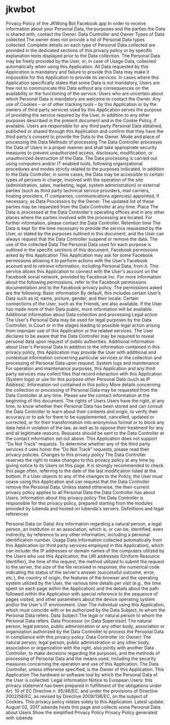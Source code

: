 # jkwbot
Privacy Policy of the JKWong Bot Facebook app
In order to receive information about your Personal Data, the purposes and the parties the Data is shared with, contact the Owner.
Data Controller and Owner
Types of Data collected
The owner does not provide a list of Personal Data types collected.
Complete details on each type of Personal Data collected are provided in the dedicated sections of this privacy policy or by specific explanation texts displayed prior to the Data collection.
The Personal Data may be freely provided by the User, or, in case of Usage Data, collected automatically when using this Application.
All Data requested by this Application is mandatory and failure to provide this Data may make it impossible for this Application to provide its services. In cases where this Application specifically states that some Data is not mandatory, Users are free not to communicate this Data without any consequences on the availability or the functioning of the service.
Users who are uncertain about which Personal Data is mandatory are welcome to contact the Owner.
Any use of Cookies – or of other tracking tools – by this Application or by the owners of third party services used by this Application serves the purpose of providing the service required by the User, in addition to any other purposes described in the present document and in the Cookie Policy, if available.
Users are responsible for any third party Personal Data obtained, published or shared through this Application and confirm that they have the third party's consent to provide the Data to the Owner.
Mode and place of processing the Data
Methods of processing
The Data Controller processes the Data of Users in a proper manner and shall take appropriate security measures to prevent unauthorized access, disclosure, modification, or unauthorized destruction of the Data.
The Data processing is carried out using computers and/or IT enabled tools, following organizational procedures and modes strictly related to the purposes indicated. In addition to the Data Controller, in some cases, the Data may be accessible to certain types of persons in charge, involved with the operation of the site (administration, sales, marketing, legal, system administration) or external parties (such as third party technical service providers, mail carriers, hosting providers, IT companies, communications agencies) appointed, if necessary, as Data Processors by the Owner. The updated list of these parties may be requested from the Data Controller at any time.
Place
The Data is processed at the Data Controller's operating offices and in any other places where the parties involved with the processing are located. For further information, please contact the Data Controller.
Retention time
The Data is kept for the time necessary to provide the service requested by the User, or stated by the purposes outlined in this document, and the User can always request that the Data Controller suspend or remove the data.
The use of the collected Data
The Personal Data used for each purpose is outlined in the specific sections of this document.
Facebook permissions asked by this Application
This Application may ask for some Facebook permissions allowing it to perform actions with the User's Facebook account and to retrieve information, including Personal Data, from it. This service allows this Application to connect with the User's account on the Facebook social network, provided by Facebook Inc.
For more information about the following permissions, refer to the Facebook permissions documentation and to the Facebook privacy policy.
The permissions asked are the following:
Basic information
By default, this includes certain User’s Data such as id, name, picture, gender, and their locale. Certain connections of the User, such as the Friends, are also available. If the User has made more of their Data public, more information will be available.
Additional information about Data collection and processing
Legal action
The User's Personal Data may be used for legal purposes by the Data Controller, in Court or in the stages leading to possible legal action arising from improper use of this Application or the related services.
The User declares to be aware that the Data Controller may be required to reveal personal data upon request of public authorities.
Additional information about User's Personal Data
In addition to the information contained in this privacy policy, this Application may provide the User with additional and contextual information concerning particular services or the collection and processing of Personal Data upon request.
System logs and maintenance
For operation and maintenance purposes, this Application and any third party services may collect files that record interaction with this Application (System logs) or use for this purpose other Personal Data (such as IP Address).
Information not contained in this policy
More details concerning the collection or processing of Personal Data may be requested from the Data Controller at any time. Please see the contact information at the beginning of this document.
The rights of Users
Users have the right, at any time, to know whether their Personal Data has been stored and can consult the Data Controller to learn about their contents and origin, to verify their accuracy or to ask for them to be supplemented, cancelled, updated or corrected, or for their transformation into anonymous format or to block any data held in violation of the law, as well as to oppose their treatment for any and all legitimate reasons. Requests should be sent to the Data Controller at the contact information set out above.
This Application does not support “Do Not Track” requests.
To determine whether any of the third party services it uses honor the “Do Not Track” requests, please read their privacy policies.
Changes to this privacy policy
The Data Controller reserves the right to make changes to this privacy policy at any time by giving notice to its Users on this page. It is strongly recommended to check this page often, referring to the date of the last modification listed at the bottom. If a User objects to any of the changes to the Policy, the User must cease using this Application and can request that the Data Controller remove the Personal Data. Unless stated otherwise, the then-current privacy policy applies to all Personal Data the Data Controller has about Users.
Information about this privacy policy
The Data Controller is responsible for this privacy policy, prepared starting from the modules provided by Iubenda and hosted on Iubenda's servers.
Definitions and legal references

Personal Data (or Data)
Any information regarding a natural person, a legal person, an institution or an association, which is, or can be, identified, even indirectly, by reference to any other information, including a personal identification number.
Usage Data
Information collected automatically from this Application (or third party services employed in this Application), which can include: the IP addresses or domain names of the computers utilized by the Users who use this Application, the URI addresses (Uniform Resource Identifier), the time of the request, the method utilized to submit the request to the server, the size of the file received in response, the numerical code indicating the status of the server's answer (successful outcome, error, etc.), the country of origin, the features of the browser and the operating system utilized by the User, the various time details per visit (e.g., the time spent on each page within the Application) and the details about the path followed within the Application with special reference to the sequence of pages visited, and other parameters about the device operating system and/or the User's IT environment.
User
The individual using this Application, which must coincide with or be authorized by the Data Subject, to whom the Personal Data refers.
Data Subject
The legal or natural person to whom the Personal Data refers.
Data Processor (or Data Supervisor)
The natural person, legal person, public administration or any other body, association or organization authorized by the Data Controller to process the Personal Data in compliance with this privacy policy.
Data Controller (or Owner)
The natural person, legal person, public administration or any other body, association or organization with the right, also jointly with another Data Controller, to make decisions regarding the purposes, and the methods of processing of Personal Data and the means used, including the security measures concerning the operation and use of this Application. The Data Controller, unless otherwise specified, is the Owner of this Application.
This Application
The hardware or software tool by which the Personal Data of the User is collected.
Legal information
Notice to European Users: this privacy statement has been prepared in fulfillment of the obligations under Art. 10 of EC Directive n. 95/46/EC, and under the provisions of Directive 2002/58/EC, as revised by Directive 2009/136/EC, on the subject of Cookies.
This privacy policy relates solely to this Application.
Latest update: August 02, 2017
iubenda hosts this page and collects some Personal Data about Users
Show the simplified Privacy Policy
Privacy Policy generated with iubenda
